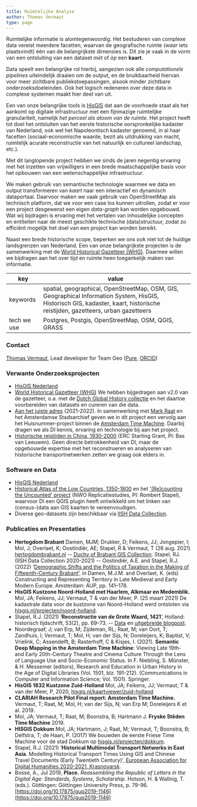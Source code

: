 ```yaml
---
title: Ruimtelijke Analyse
author: Thomas Vermaut
type: page
---
```

Ruimtelijke informatie is alomtegenwoordig. Het bestuderen van complexe data vereist meerdere facetten, waarvan de geografische ruimte (*waar* iets plaatsvindt) één van de belangrijkste dimensies is. Dit zie je vaak in de vorm van een ontsluiting van een dataset *mèt* of *òp* een **kaart**.

Data speelt een belangrijke rol hierbij, aangezien ook alle *computationele pipelines* uiteindelijk draaien om de output, en de bruikbaarheid hiervan voor meer zichtbare publiekstoepassingen, alsook minder zichtbare onderzoeksdoeleinden. Ook het logisch redeneren over deze data in complexe systemen maakt hier deel van uit.

Een van onze belangrijke tools is [HisGIS](https://hisgis.nl) dat aan de voorhoede staat als het aankomt op digitale infrastructuur met een fijnmazige ruimtelijke granulariteit, namelijk *het perceel als atoom van de ruimte*. Het project heeft tot doel het ontsluiten van het eerste historische oorspronkelijke kadaster van Nederland, ook wel het Napoleontisch kadaster genoemd, in al haar facetten (sociaal-economische waarde, bezit als uitdrukking van macht, ruimtelijk acurate reconstructie van het natuurlijk en cultureel landschap, etc.).

Met dit langlopende project hebben we sinds de jaren negentig ervaring met het inzetten van vrijwilligers in een brede maatschappelijke basis voor het opbouwen van een wetenschappelijke infrastructuur.

We maken gebruik van semantische technologie waarmee we data en output transformeren van *kaart* naar een interactief en dynamisch dataportaal. Daarvoor maken we vaak gebruik van OpenStreetMap als technisch platform, dat we voor een case los kunnen uitrollen, zodat er voor een project desgewenst een eigen *data-graph* kan worden opgebouwd. Wat wij bijdragen is ervaring met het vertalen van inhoudelijke concepten en entiteiten naar de meest geschikte technische (data)structuur, zodat zo efficiënt mogelijk het doel van een project kan worden bereikt.

Naast een brede historische scope, beperken we ons ook niet tot de huidige landsgrenzen van Nederland. Een van onze belangrijkste projecten is de samenwerking met de [World Historical Gazetteer (WHG)](https://whgazetteer.org/). Daarmee willen we bijdragen aan het over tijd en ruimte heen toegankelijk maken van informatie.

| key | value |
|--|--|
|  keywords | spatial, geographical, OpenStreetMap, OSM, GIS, Geographical Information System, HisGIS, Historisch GIS, kadaster, kaart, historische reistijden, gazetteers, urban gazetteers |
| tech we use | Postgres, Postgis, OpenStreetMap, OSM, QGIS, GRASS |

### Contact

[Thomas Vermaut](mailto:thomas.vermaut@di.huc.knaw.nl), Lead developer for Team Geo ([Pure](https://pure.knaw.nl/portal/en/persons/thomas-vermaut), [ORCID](https://orcid.org/0000-0003-2770-7383))

### Verwante Onderzoeksprojecten

- [HisGIS Nederland](https://hisgis.nl)
- [World Historical Gazetteer (WHG)](https://whgazetteer.org/) We hebben bijgedragen aan v2.0 van de gazetteer, o.a. met de [Dutch Global History collectie](https://whgazetteer.org/collections/2/detail) en het daartoe voorbereiden van datasets en cureren van die data.
- [Aan het juiste adres](https://www.amsterdam.nl/stadsarchief/organisatie/projecten/juiste-adres/) (2021-2022). In samenwerking met [Mark Raat](https://www.fryske-akademy.nl/nl/over-ons/medewerkers/medewerkerspagina/news/detail/mraat/) en het Amsterdamse Stadsarchief geven we in dit project een vervolg aan het Huisnummer-project binnen de [Amsterdam Time Machine](https://www.amsterdamtimemachine.nl/). Daarbij dragen we als DI kennis, ervaring en technologie bij aan het project.
- [Historische reistijden in China, 1930-2000](https://www.worldeconomichistory.org/) (ERC Starting Grant, PI: Bas van Leeuwen). Geen directe betrokkenheid van DI, maar de opgebouwde expertise met het reconstrueren en analyseren van historische transportnetwerken zetten we graag ook elders in.

### Software en Data

- [HisGIS Nederland](https://hisgis.nl)
- [Historical Atlas of the Low Countries, 1350-1800](https://hdl.handle.net/10622/PGFYTM) en het ['(Re)counting the Uncounted' project](https://www.nwo.nl/projecten/40119038) (NWO Replicatiestudies, PI: Rombert Stapel), waarvoor DI een QGIS plugin heeft ontwikkeld om het linken van (census-)data aan GIS kaarten te vereenvoudigen.
- Diverse geo-datasets zijn beschikbaar via [IISH Data Collection](https://datasets.iisg.amsterdam/). 


### Publicaties en Presentaties

- **Hertogdom Brabant** Damen, MJM; Drukker, D; Feikens, JJ; Jongepier, I; Mol, J; Overlaet, K; Oostindiër, AE; Stapel, R & Vermaut, T (26 aug. 2021) [hertogdombrabant.nl](https://hertogdombrabant.nl/)
-- [Duchy of Brabant GIS Collection](https://hdl.handle.net/10622/UOKBYL). Stapel, RJ. (IISH Data Collection 2020-2021)
-- Oostindiër, A.E. and Stapel, R.J. (2022) ‘[Demographic Shifts and the Politics of Taxation in the Making of Fifteenth-Century Brabant](https://library.oapen.org/bitstream/handle/20.500.12657/52143/9789048551804.pdf?sequence=1#page=142)’, in Damen, M.J.M. and Overlaet, K. (eds) Constructing and Representing Territory in Late Medieval and Early Modern Europe. Amsterdam: AUP, pp. 141–178.
- **HisGIS Kustzone Noord-Holland met Haarlem, Alkmaar en Medemblik.** Mol, JA; Feikens, JJ; Vermaut, T & van der Meer, P. (25 maart 2021) De kadastrale data voor de kustzone van Noord-Holland werd ontsloten via [hisgis.nl/projecten/noord-holland](https://hisgis.nl/projecten/noord-holland/).
- Stapel, R.J. (2021) ‘**Reconstructie van de Grote Waard, 1421**’, Holland: historisch tijdschrift, 53(2), pp. 69–73.
-- [Data](https://hdl.handle.net/10622/XZAHCX) en [uitgebreide blogpost](https://rombertstapel.com/2021/06/reconstruction-of-the-grote-waard-1421/).
- Noordegraaf, J; van Erp, M; Zijdeman, RL; Raat, M; van Oort, T; Zandhuis, I; Vermaut, T; Mol, H; van der Sijs, N; Doreleijers, K; Baptist, V; Vrielink, C; Assendelft, B; Rasterhoff, C & Kisjes, I. (2021). **Semantic Deep Mapping in the Amsterdam Time Machine**: Viewing Late 19th- and Early 20th-Century Theatre and Cinema Culture Through the Lens of Language Use and Socio-Economic Status. In F. Niebling, S. Münster, & H. Messemer (editors), Research and Education in Urban History in the Age of Digital Libraries (Vol. 1501, blz. 191-212). (Communications in Computer and Information Science; Vol. 1501). Springer.
- **HisGIS 1832 Kustzone Zuid-Holland** Mol, JA; Feikens, JJ; Vermaut, T & van der Meer, P, 2020, [hisgis.nl/kaartviewer/zuid-holland](https://hisgis.nl/kaartviewer/zuid-holland/)
- **CLARIAH Research Pilot Final report: Amsterdam Time Machine.** Vermaut, T; Raat, M; Mol, H; van der Sijs, N; van Erp M; Doreleijers K et al. 2019.
- Mol, JA; Vermaut, T; Raat, M; Boonstra, B; Hartmann J. **Fryske Stêden Time Machine** 2019.
- **HISGIS Dokkum** Mol, JA; Hartmann, J; Raat, M; Vermaut, T; Boonstra, B; Delfstra, T; de Haan, P. (2017) We bouwden de eerste Friese Time Machine voor de stad Dokkum op [hisgis.nl/projecten/dokkum](https://hisgis.nl/projecten/dokkum/).
- Stapel, R.J. (2021) ‘**Historical Multimodal Transport Networks in East Asia**. Modelling Historical Transport Times Using GIS and Chinese Travel Documents (Early Twentieth Century)’, [European Association for Digital Humanities 2020-2021, Krasnoyarsk](https://eadh2020-2021.org).
- Bosse, A., Jul 2019, **Place.** _Reassembling the Republic of Letters in the Digital Age: Standards, Systems, Scholarship._ Hotson, H. & Wallnig, T. (eds.). Göttingen: Göttingen University Press, p. 79-96. [https://doi.org/10.17875/gup2019-1146](https://doi.org/10.17875/gup2019-1146)